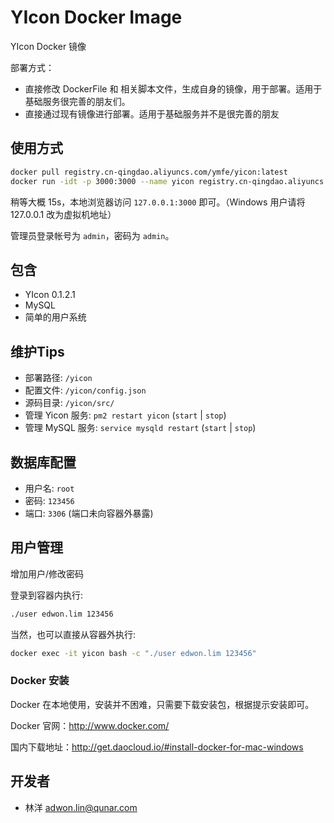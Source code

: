# YIcon Docker Image

YIcon Docker 镜像

部署方式：
* 直接修改 DockerFile 和 相关脚本文件，生成自身的镜像，用于部署。适用于基础服务很完善的朋友们。
* 直接通过现有镜像进行部署。适用于基础服务并不是很完善的朋友

## 使用方式

```bash
docker pull registry.cn-qingdao.aliyuncs.com/ymfe/yicon:latest
docker run -idt -p 3000:3000 --name yicon registry.cn-qingdao.aliyuncs.com/ymfe/yicon
```

稍等大概 15s，本地浏览器访问 `127.0.0.1:3000` 即可。（Windows 用户请将 127.0.0.1 改为虚拟机地址）

管理员登录帐号为 `admin`，密码为 `admin`。


## 包含

* YIcon 0.1.2.1
* MySQL
* 简单的用户系统

## 维护Tips

* 部署路径: `/yicon`
* 配置文件: `/yicon/config.json`
* 源码目录: `/yicon/src/`
* 管理 Yicon 服务: `pm2 restart yicon` (`start` | `stop`)
* 管理 MySQL 服务: `service mysqld restart` (`start` | `stop`)

## 数据库配置

* 用户名: `root`
* 密码: `123456`
* 端口: `3306` (端口未向容器外暴露)

## 用户管理

增加用户/修改密码

登录到容器内执行:

```bash
./user edwon.lim 123456
```

当然，也可以直接从容器外执行:

```bash
docker exec -it yicon bash -c "./user edwon.lim 123456"
```

### Docker 安装

Docker 在本地使用，安装并不困难，只需要下载安装包，根据提示安装即可。

Docker 官网：<http://www.docker.com/>

国内下载地址：<http://get.daocloud.io/#install-docker-for-mac-windows>

## 开发者

* 林洋 <adwon.lin@qunar.com>

